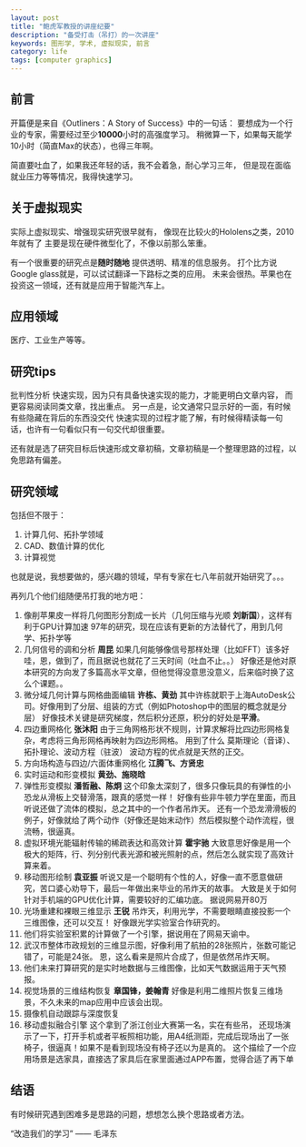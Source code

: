 ```yaml
---
layout: post
title: "鲍虎军教授的讲座纪要"
description: "备受打击（吊打）的一次讲座"
keywords: 图形学, 学术, 虚拟现实, 前言
category: life
tags: [computer graphics]
---
```


## 前言
开篇便是来自《Outliners：A Story of Success》中的一句话：
要想成为一个行业的专家，需要经过至少**10000**小时的高强度学习。
稍微算一下，如果每天能学10小时（简直Max的状态），也得三年啊。

简直要吐血了，如果我还年轻的话，我不会着急，耐心学习三年，
但是现在面临就业压力等等情况，我得快速学习。

## 关于虚拟现实
实际上虚拟现实、增强现实研究很早就有，
像现在比较火的Hololens之类，2010年就有了
主要是现在硬件微型化了，不像以前那么笨重。

有一个很重要的研究点是**随时随地** 提供透明、精准的信息服务。
打个比方说Google glass就是，可以试试翻译一下路标之类的应用。
未来会很热。苹果也在投资这一领域，还有就是应用于智能汽车上。

## 应用领域
医疗、工业生产等等。

## 研究tips
批判性分析
快速实现，因为只有具备快速实现的能力，才能更明白文章内容，
而更容易阅读同类文章，找出重点。
另一点是，论文通常只显示好的一面，有时候有些隐藏在背后的东西没交代
快速实现的过程才能了解，有时候得精读每一句话，也许有一句看似只有一句交代却很重要。

还有就是选了研究目标后快速形成文章初稿，文章初稿是一个整理思路的过程，以免思路有偏差。

## 研究领域
包括但不限于：
1. 计算几何、拓扑学领域
2. CAD、数值计算的优化
3. 计算视觉

也就是说，我想要做的，感兴趣的领域，早有专家在七八年前就开始研究了。。。

再列几个他们组随便吊打我的地方吧：
1. 像削苹果皮一样将几何图形分割成一长片（几何压缩与光顺 **刘新国**），这样有利于GPU计算加速
97年的研究，现在应该有更新的方法替代了，用到几何学、拓扑学等
2. 几何信号的调和分析 **周昆**
如果几何能够像信号那样处理（比如FFT）该多好哇，恩，做到了，而且据说也就花了三天时间（吐血不止。。）
好像还是他对原本研究的方向发了多篇高水平文章，但他觉得没意思没意义，后来临时换了这么个课题。。
3. 微分域几何计算与网格曲面编辑 **许栋、黄劲**
其中许栋就职于上海AutoDesk公司。好像用到了分层、组装的方式（例如Photoshop中的图层的概念就是分层）
好像技术关键是研究梯度，然后积分还原，积分的好处是**平滑**。
4. 四边重网格化 **张沐阳**
由于三角网格形状不规则，计算求解将比四边形网格复杂，考虑将三角形网格再映射为四边形网格。
用到了什么 莫斯理论（音译）、拓扑理论、波动方程（驻波） 波动方程的优点就是天然的正交。
5. 方向场构造与四边/六面体重网格化 **江腾飞、方贤忠**
6. 实时运动和形变模拟 **黄劲、施晓晗**
7. 弹性形变模拟 **潘哲融、陈炯**
这个印象太深刻了，很多只像玩具的有弹性的小恐龙从滑板上交替滑落，跟真的感觉一样！
好像有些非牛顿力学在里面，而且听说还做了流体的模拟，总之其中的一个作者吊炸天。
还有一个恐龙滑滑板的例子，好像就给了两个动作（好像还是始末动作）然后模拟整个动作流程，很流畅，很逼真。
8. 虚拟环境光能辐射传输的稀疏表达和高效计算 **霍宇驰**
大致意思好像是用一个极大的矩阵，行、列分别代表光源和被光照射的点，然后怎么就实现了高效计算来着。
9. 移动图形绘制 **袁亚振**
听说又是一个聪明有个性的人，好像一直不愿意做研究，苦口婆心劝导下，最后一年做出来毕业的吊炸天的故事。
大致是关于如何针对手机端的GPU优化计算，需要较好的汇编功底。
据说网易开80万
10. 光场重建和裸眼三维显示 **王锐**
吊炸天，利用光学，不需要眼睛直接投影一个三维图像，还可以交互！ 好像跟光学实验室合作研究的。
11. 他们将实验室积累的计算做了一个引擎，据说用在了网易天谕中。
12. 武汉市整体市政规划的三维显示图，好像利用了航拍的28张照片，张数可能记错了，可能是24张。
恩，这么看来是照片合成了，但是依然吊炸天啊。
13. 他们未来打算研究的是实时地数据与三维图像，比如天气数据运用于天气预报。
14. 视觉场景的三维结构恢复 **章国锋，姜翰青**
好像是利用二维照片恢复三维场景，不久未来的map应用中应该会出现。
15. 摄像机自动跟踪与深度恢复
16. 移动虚拟融合引擎
这个拿到了浙江创业大赛第一名，实在有些吊，
还现场演示了一下，打开手机或者平板照相功能，用A4纸测距，完成后现场出了一张椅子，很逼真！如果不是看到现场没有椅子还以为是真的。
这个描绘了一个应用场景是选家具，直接选了家具后在家里面通过APP布置，觉得合适了再下单

## 结语
有时候研究遇到困难多是思路的问题，想想怎么换个思路或者方法。

“改造我们的学习” —— 毛泽东
